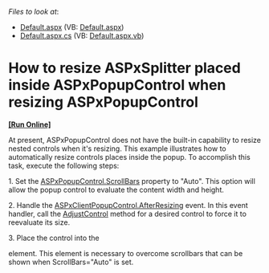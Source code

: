 <!-- default file list -->
*Files to look at*:

* [Default.aspx](./CS/WebSite/Default.aspx) (VB: [Default.aspx](./VB/WebSite/Default.aspx))
* [Default.aspx.cs](./CS/WebSite/Default.aspx.cs) (VB: [Default.aspx.vb](./VB/WebSite/Default.aspx.vb))
<!-- default file list end -->
# How to resize ASPxSplitter placed inside ASPxPopupControl when resizing ASPxPopupControl
<!-- run online -->
**[[Run Online]](https://codecentral.devexpress.com/e3559/)**
<!-- run online end -->


<p>At present, ASPxPopupControl does not have the built-in capability to resize nested controls when it's resizing. This example illustrates how to automatically resize controls places inside the popup. To accomplish this task, execute the following steps:</p><p>1. Set the <a href="http://documentation.devexpress.com/#AspNet/DevExpressWebASPxPopupControlASPxPopupControlBase_ScrollBarstopic"><u>ASPxPopupControl.ScrollBars</u></a> property to "Auto". This option will allow the popup control to evaluate the content width and height.</p><p>2. Handle the <a href="http://documentation.devexpress.com/#AspNet/DevExpressWebASPxPopupControlScriptsASPxClientPopupControlBase_AfterResizingtopic"><u>ASPxClientPopupControl.AfterResizing</u></a> event. In this event handler, call the <a href="http://documentation.devexpress.com/#AspNet/DevExpressWebASPxClassesScriptsASPxClientControl_AdjustControltopic"><u>AdjustControl</u></a> method for a desired control to force it to reevaluate its size.</p><p>3. Place the control into the <strong><div style="height: 100%; width: 100%; overflow: hidden"></strong> element. This element is necessary to overcome scrollbars that can be shown when ScrollBars="Auto" is set.</p>

<br/>


